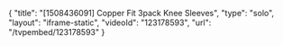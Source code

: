 {
    "title": "[1508436091] Copper Fit 3pack Knee Sleeves",
    "type": "solo",
    "layout": "iframe-static",
    "videoId": "123178593",
    "url": "\/tvpembed\/123178593"
}
